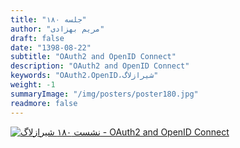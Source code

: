```yaml
---
title: "جلسه ۱۸۰"
author: "مریم بهزادی"
draft: false
date: "1398-08-22"
subtitle: "OAuth2 and OpenID Connect"
description: "OAuth2 and OpenID Connect"
keywords: "OAuth2،OpenID،شیرازلاگ"
weight: -1
summaryImage: "/img/posters/poster180.jpg"
readmore: false
---
```


[![نشست ۱۸۰ شیرازلاگ - OAuth2 and OpenID Connect](/img/posters/poster180.jpg)](/img/posters/poster180.jpg)

